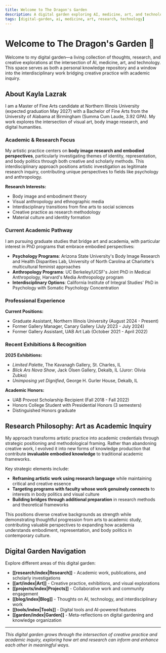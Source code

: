 ```yaml
---
title: Welcome to The Dragon's Garden
description: A digital garden exploring AI, medicine, art, and technology through the lens of research and creativity.
tags: [digital-garden, ai, medicine, art, research, technology]
---
```


<!-- Quartz Graph Connectivity Links - Multiple Methods for Maximum Compatibility -->

<!-- Method 1: Comment-based wikilinks -->


<!-- Method 2: Screen reader accessible but visually hidden -->
<div aria-hidden="true" style="position: absolute; left: -10000px; width: 1px; height: 1px; overflow: hidden;">

</div>

<!-- Method 3: Zero-width inline links -->
<span style="display: none; visibility: hidden; position: absolute; left: -9999px;">

</span>

<!-- End Quartz Graph Connectivity -->

# Welcome to The Dragon's Garden 🐉

Welcome to my digital garden—a living collection of thoughts, research, and creative explorations at the intersection of AI, medicine, art, and technology. This space serves as both a personal knowledge repository and a window into the interdisciplinary work bridging creative practice with academic inquiry.

## About Kayla Lazrak

I am a Master of Fine Arts candidate at Northern Illinois University (expected graduation May 2027) with a Bachelor of Fine Arts from the University of Alabama at Birmingham (Summa Cum Laude, 3.92 GPA). My work explores the intersection of visual art, body image research, and digital humanities.

### Academic & Research Focus

My artistic practice centers on **body image research and embodied perspectives**, particularly investigating themes of identity, representation, and body politics through both creative and scholarly methods. This interdisciplinary approach positions artistic investigation as legitimate research inquiry, contributing unique perspectives to fields like psychology and anthropology.

**Research Interests:**
- Body image and embodiment theory
- Visual anthropology and ethnographic media
- Interdisciplinary transitions from fine arts to social sciences
- Creative practice as research methodology
- Material culture and identity formation

### Current Academic Pathway

I am pursuing graduate studies that bridge art and academia, with particular interest in PhD programs that embrace embodied perspectives:

- **Psychology Programs**: Arizona State University's Body Image Research and Health Disparities Lab, University of North Carolina at Charlotte's multicultural feminist approaches
- **Anthropology Programs**: UC Berkeley/UCSF's Joint PhD in Medical Anthropology, Harvard's Media Anthropology program
- **Interdisciplinary Options**: California Institute of Integral Studies' PhD in Psychology with Somatic Psychology Concentration

### Professional Experience

**Current Positions:**
- Graduate Assistant, Northern Illinois University (August 2024 - Present)
- Former Gallery Manager, Canary Gallery (July 2023 - July 2024)
- Former Gallery Assistant, UAB Art Lab (October 2021 - April 2022)

### Recent Exhibitions & Recognition

**2025 Exhibitions:**
- *Limited Palette*, The Kavanagh Gallery, St. Charles, IL
- *Blick Ars Nova Show*, Jack Olsen Gallery, Dekalb, IL (Juror: Olivia Zubko)
- *Unimposing yet Dignified*, George H. Gurler House, Dekalb, IL

**Academic Honors:**
- UAB Provost Scholarship Recipient (Fall 2018 - Fall 2022)
- Honors College Student with Presidential Honors (3 semesters)
- Distinguished Honors graduate

## Research Philosophy: Art as Academic Inquiry

My approach transforms artistic practice into academic credentials through strategic positioning and methodological framing. Rather than abandoning creative work, I evolved it into new forms of knowledge production that contribute **invaluable embodied knowledge** to traditional academic frameworks.

Key strategic elements include:
- **Reframing artistic work using research language** while maintaining critical and creative essence
- **Targeting programs with faculty whose work genuinely connects** to interests in body politics and visual culture
- **Building bridges through additional preparation** in research methods and theoretical frameworks

This positions diverse creative backgrounds as strength while demonstrating thoughtful progression from arts to academic study, contributing valuable perspectives to expanding how academia understands embodiment, representation, and body politics in contemporary culture.

## Digital Garden Navigation

Explore different areas of this digital garden:

- **[[research/index|Research]]** - Academic work, publications, and scholarly investigations
- **[[art/index|Art]]** - Creative practice, exhibitions, and visual explorations
- **[[projects/index|Projects]]** - Collaborative work and community engagement
- **[[blog/index|Blog]]** - Thoughts on AI, technology, and interdisciplinary work
- **[[tools/index|Tools]]** - Digital tools and AI-powered features
- **[[garden/index|Garden]]** - Meta-reflections on digital gardening and knowledge organization

---

*This digital garden grows through the intersection of creative practice and academic inquiry, exploring how art and research can inform and enhance each other in meaningful ways.*

